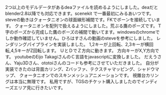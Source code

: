 2つ以上のモデルデータがあるdeaファイルを読めるようにしました。deaだとblender2.8以降でも対応できます。scenekit で一番最初にみるあいつです。steveの動きはクォータニオンの球面線形補間です。FKでボーンを接続しています。
クォータニオンを配列で扱えるようにしました。荒ぶる鷹のポーズです。Ｔ字のポーズから完成した鷹のボーズの補間で動いてます。windowsのchromeでしか動作確認していません。ひろはすさんの動画のsteveを参考にしました。
レンダリングパイプラインを実装しました。 1,2キーが上回転、2,3キーが横回転,4,5キーがZ回転します。 ＵとＤでＺ方向に動きます。 方向キーがX,Y方向です。
youtubeのEijo TakagiさんのＣ言語をjavascriptに変換しました。
だえうさん、Yaju3Dさん、ototoiさんのコードも参考にさせていただきました。
自分が実装できたのは背面カリング、Zバッファ、テクスチャマッピング、シャドウマップ、
クォータニオンでのスキンメッシュアニメーションです。
視錐台カリングは本当に無理です。
私用ですが、TGSのチケット購入しましたのでインディーズエリア見に行きたいです。

